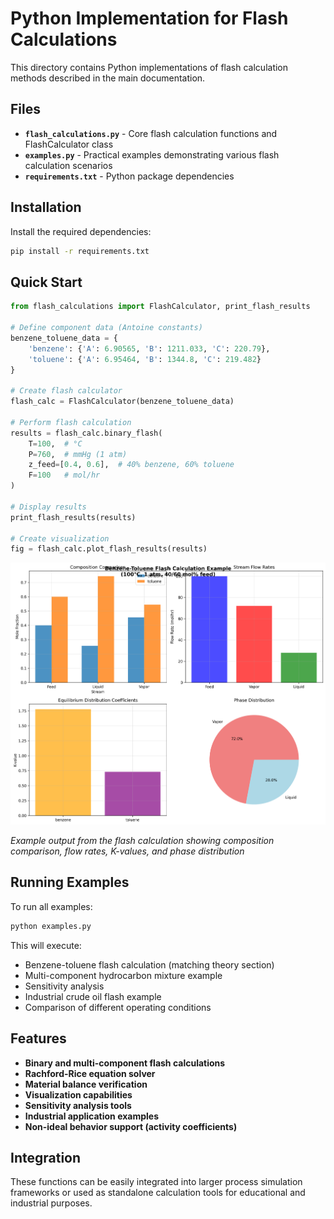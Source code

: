 # Python Implementation for Flash Calculations

This directory contains Python implementations of flash calculation methods described in the main documentation.

## Files

- **`flash_calculations.py`** - Core flash calculation functions and FlashCalculator class
- **`examples.py`** - Practical examples demonstrating various flash calculation scenarios
- **`requirements.txt`** - Python package dependencies

## Installation

Install the required dependencies:

```bash
pip install -r requirements.txt
```

## Quick Start

```python
from flash_calculations import FlashCalculator, print_flash_results

# Define component data (Antoine constants)
benzene_toluene_data = {
    'benzene': {'A': 6.90565, 'B': 1211.033, 'C': 220.79},
    'toluene': {'A': 6.95464, 'B': 1344.8, 'C': 219.482}
}

# Create flash calculator
flash_calc = FlashCalculator(benzene_toluene_data)

# Perform flash calculation
results = flash_calc.binary_flash(
    T=100,  # °C
    P=760,  # mmHg (1 atm)
    z_feed=[0.4, 0.6],  # 40% benzene, 60% toluene
    F=100   # mol/hr
)

# Display results
print_flash_results(results)

# Create visualization
fig = flash_calc.plot_flash_results(results)
```

![Flash Calculation Example](../images/flash_calculation_example.png)

*Example output from the flash calculation showing composition comparison, flow rates, K-values, and phase distribution*

## Running Examples

To run all examples:

```python
python examples.py
```

This will execute:
- Benzene-toluene flash calculation (matching theory section)
- Multi-component hydrocarbon mixture example
- Sensitivity analysis
- Industrial crude oil flash example
- Comparison of different operating conditions

## Features

- **Binary and multi-component flash calculations**
- **Rachford-Rice equation solver**
- **Material balance verification**
- **Visualization capabilities**
- **Sensitivity analysis tools**
- **Industrial application examples**
- **Non-ideal behavior support (activity coefficients)**

## Integration

These functions can be easily integrated into larger process simulation frameworks or used as standalone calculation tools for educational and industrial purposes.